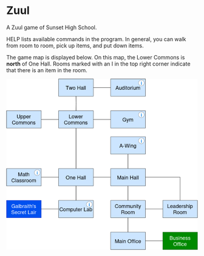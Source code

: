 # Zuul
A Zuul game of Sunset High School.

HELP lists available commands in the program. In general, you can walk from room to room, pick up items, and put down items. 

The game map is displayed below. On this map, the Lower Commons is **north** of One Hall. Rooms marked with an I in the top right corner indicate that there is an item in the room.

![](zuul_map.drawio.png)

